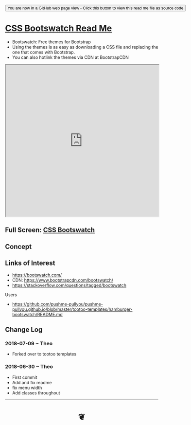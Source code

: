 <span style=display:none; >[You are now in a GitHub source code view - click this link to view Read Me file as a web page]( https://jaanga.github.io/#cookbook-html/examples/appearance-css/css-switch/css-bootswatch/README.md "View file as a web page." ) </span>

<div><input type=button class=btn onclick="window.location.href='https://github.com/jaanga/jaanga.github.io/blob/master/cookbook-html/examples/appearance-css/css-switch/css-bootswatch/README.md'";
value='You are now in a GitHub web page view - Click this button to view this read me file as source code' ></div>


# [CSS Bootswatch Read Me]( #cookbook-html/examples/appearance-css/css-switch/css-bootswatch/README.md )

* Bootswatch: Free themes for Bootstrap
* Using the themes is as easy as downloading a CSS file and replacing the one that comes with Bootstrap.
* You can also hotlink the themes via CDN at BootstrapCDN


<iframe src=https://jaanga.github.io/cookbook-html/examples/appearance-css/css-switch/css-bootswatch/css-bootswatch.html width=100% height=500px >Iframes are not viewable in GitHub source code view</iframe>

## Full Screen: [CSS Bootswatch]( https://jaanga.github.io/cookbook-html/examples/appearance-css/css-switch/css-bootswatch/css-bootswatch.html )


## Concept


## Links of Interest


* https://bootswatch.com/
* CDN: https://www.bootstrapcdn.com/bootswatch/
* https://stackoverflow.com/questions/tagged/bootswatch

Users
* https://github.com/pushme-pullyou/pushme-pullyou.github.io/blob/master/tootoo-templates/hamburger-bootswatch/README.md


## Change Log


### 2018-07-09 ~ Theo

* Forked over to tootoo templates

### 2018-06-30 ~ Theo

* First commit
* Add and fix readme
* fix menu width
* Add classes throughout


***
# <center title="hello!" ><a href=javascript:window.scrollTo(0,0); style=text-decoration:none; > ❦ </a></center>
